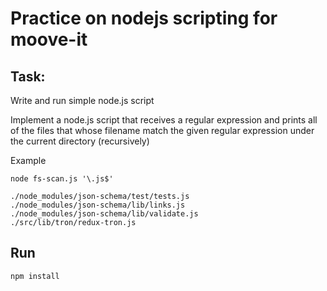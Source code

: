 # Practice on nodejs scripting for moove-it

## Task:

Write and run simple node.js script

Implement a node.js script that receives a regular expression and prints all of the files that whose filename match the given regular expression under the current directory (recursively)

Example

```
node fs-scan.js '\.js$'
```

```
./node_modules/json-schema/test/tests.js
./node_modules/json-schema/lib/links.js
./node_modules/json-schema/lib/validate.js
./src/lib/tron/redux-tron.js
```

## Run

```
npm install
```
